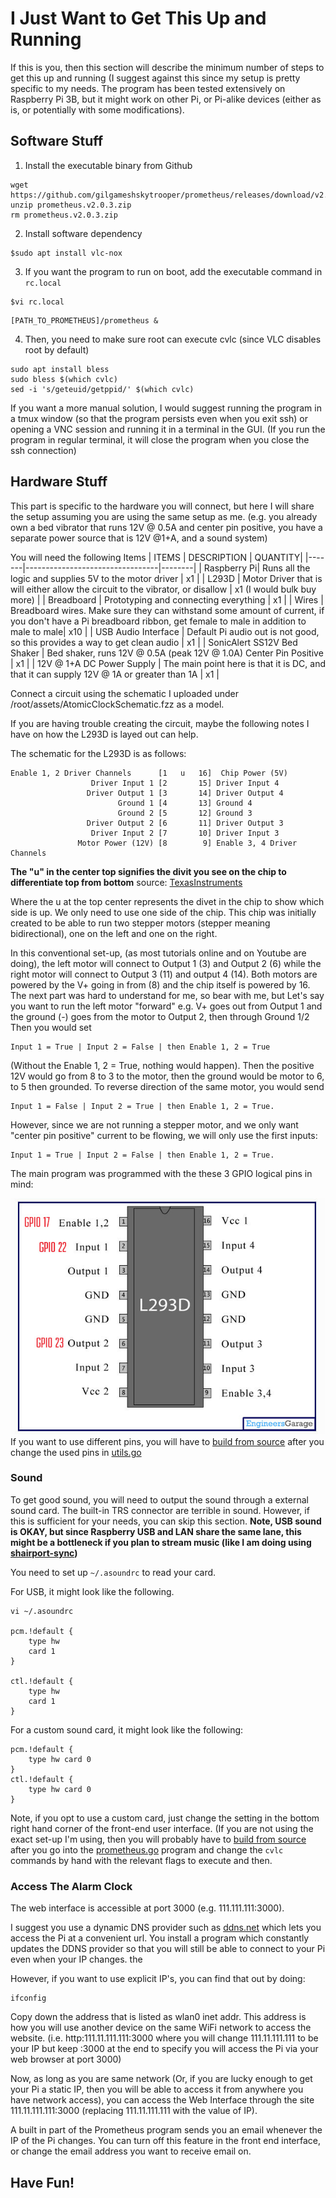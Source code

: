 # I Just Want to Get This Up and Running

If this is you, then this section will describe the minimum number of steps to get this up and running (I suggest against this since my setup is pretty specific to my needs. The program has been tested extensively on Raspberry Pi 3B, but it might work on other Pi, or Pi-alike devices (either as is, or potentially with some modifications).

## Software Stuff

1. Install the executable binary from Github

```
wget https://github.com/gilgameshskytrooper/prometheus/releases/download/v2.0.3/prometheus.v2.0.3.zip
unzip prometheus.v2.0.3.zip
rm prometheus.v2.0.3.zip
```

2. Install software dependency

```
$sudo apt install vlc-nox
```

3. If you want the program to run on boot, add the executable command in `rc.local`

```
$vi rc.local
```

```
[PATH_TO_PROMETHEUS]/prometheus &
```

4. Then, you need to make sure root can execute cvlc (since VLC disables root by default)
```
sudo apt install bless
sudo bless $(which cvlc)
sed -i 's/geteuid/getppid/' $(which cvlc)
```

If you want a more manual solution, I would suggest running the program in a tmux window (so that the program persists even when you exit ssh) or opening a VNC session and running it in a terminal in the GUI. (If you run the program in regular terminal, it will close the program when you close the ssh connection)

## Hardware Stuff
This part is specific to the hardware you will connect, but here I will share the setup assuming you are using the same setup as me. (e.g. you already own a bed vibrator that runs 12V @ 0.5A and center pin positive, you have a separate power source that is 12V @1+A, and a sound system)

You will need the following Items
| ITEMS | DESCRIPTION | QUANTITY|
|-------|---------------------------------|--------|
| Raspberry Pi| Runs all the logic and supplies 5V to the motor driver | x1 |
| L293D | Motor Driver that is will either allow the circuit to the vibrator, or disallow | x1 (I would bulk buy more) |
| Breadboard | Prototyping and connecting everything | x1 |
| Wires | Breadboard wires. Make sure they can withstand some amount of current, if you don't have a Pi breadboard ribbon, get female to male in addition to male to male| x10 |
| USB Audio Interface | Default Pi audio out is not good, so this provides a way to get clean audio | x1 |
| SonicAlert SS12V Bed Shaker | Bed shaker, runs 12V @ 0.5A (peak 12V @ 1.0A) Center Pin Positive | x1 |
| 12V @ 1+A DC Power Supply | The main point here is that it is DC, and that it can supply 12V @ 1A or greater than 1A | x1 |

Connect a circuit using the schematic I uploaded under /root/assets/AtomicClockSchematic.fzz as a model.

If you are having trouble creating the circuit, maybe the following notes I have on how the L293D is layed out can help.

The schematic for the L293D is as follows:

```
Enable 1, 2 Driver Channels      [1   u   16]  Chip Power (5V)
                  Driver Input 1 [2       15] Driver Input 4
                 Driver Output 1 [3       14] Driver Output 4
                        Ground 1 [4       13] Ground 4
                        Ground 2 [5       12] Ground 3
                 Driver Output 2 [6       11] Driver Output 3
                  Driver Input 2 [7       10] Driver Input 3
               Motor Power (12V) [8        9] Enable 3, 4 Driver Channels
```
**The "u" in the center top signifies the divit you see on the chip to differentiate top from bottom**
source: [TexasInstruments](http://www.ti.com/lit/ds/symlink/l293.pdf)

Where the u at the top center represents the divet in the chip to show which side is up. We only need to use one side of the chip.
This chip was initially created to be able to run two stepper motors (stepper meaning bidirectional), one on the left and one on the right.

In this conventional set-up, (as most tutorials online and on Youtube are doing), the left motor will connect to Output 1 (3) and Output 2 (6) while the right motor will connect to Output 3 (11) and output 4 (14). Both motors are powered by the V+ going in from (8) and the chip itself is powered by 16. The next part was hard to understand for me, so bear with me, but Let's say you want to run the left motor "forward" e.g. V+ goes out from Output 1 and the ground (-) goes from the motor to Output 2, then through Ground 1/2 Then you would set 

```
Input 1 = True | Input 2 = False | then Enable 1, 2 = True
```

(Without the Enable 1, 2 = True, nothing would happen). Then the positive 12V would go from 8 to 3 to the motor, then the ground would be motor to 6, to 5 then grounded. To reverse direction of the same motor, you would send

```
Input 1 = False | Input 2 = True | then Enable 1, 2 = True.
```

However, since we are not running a stepper motor, and we only want "center pin positive" current to be flowing, we will only use the first inputs: 

```
Input 1 = True | Input 2 = False | then Enable 1, 2 = True.
```

The main program was programmed with the these 3 GPIO logical pins in mind:

![schematic](assets/l293layout.jpg)
If you want to use different pins, you will have to [build from source](Prometheus.md#BuildFromSource) after you change the used pins in [utils.go](utils/utils.go)

### Sound

To get good sound, you will need to output the sound through a external sound card. The built-in TRS connector are terrible in sound. However, if this is sufficient for your needs, you can skip this section.
**Note, USB sound is OKAY, but since Raspberry USB and LAN share the same lane, this might be a bottleneck if you plan to stream music (like I am doing using [shairport-sync](https://github.com/mikebrady/shairport-sync))**

You need to set up `~/.asoundrc` to read your card.

For USB, it might look like the following.

```
vi ~/.asoundrc

pcm.!default {
    type hw
    card 1
}

ctl.!default {
    type hw
    card 1
}
```

For a custom sound card, it might look like the following:

```
pcm.!default {
	type hw card 0
}
ctl.!default {
	type hw card 0
}
```

Note, if you opt to use a custom card, just change the setting in the bottom right hand corner of the front-end user interface. (If you are not using the exact set-up I'm using, then you will probably have to [build from source](Prometheus.md#BuildFromSource) after you go into the [prometheus.go](https://github.com/gilgameshskytrooper/prometheus/blob/master/prometheus.go) program and change the `cvlc` commands by hand with the relevant flags to execute and then.

### Access The Alarm Clock

The web interface is accessible at port 3000 (e.g. 111.111.111:3000).

I suggest you use a dynamic DNS provider such as [ddns.net](ddns.net) which lets you access the Pi at a convenient url. You install a program which constantly updates the DDNS provider so that you will still be able to connect to your Pi even when your IP changes. the

However, if you want to use explicit IP's, you can find that out by doing:

```
ifconfig
```

Copy down the address that is listed as wlan0 inet addr. This address is how you will use another device on the same WiFi network to access the website. (i.e. http:111.11.111.111:3000 where you will change 111.11.111.111 to be your IP but keep :3000 at the end to specify you will access the Pi via your web browser at port 3000)

Now, as long as you are same network (Or, if you are lucky enough to get your Pi a static IP, then you will be able to access it from anywhere you have network access), you can access the Web Interface through the site 111.11.111.111:3000 (replacing 111.11.111.111 with the value of IP).

A built in part of the Prometheus program sends you an email whenever the IP of the Pi changes. You can turn off this feature in the front end interface, or change the email address you want to receive email on.

## Have Fun!
